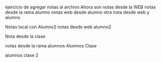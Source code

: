 ejercicio de agregar notas al archivo
Ahora son notas desde la WEB
notas desde la rama alumno
notas web desde alumno
otra nota desde web y alumno

Notas local con Alumno2 
notas desde web alumno2

Nota desde la clase

notas desde la rama alumnos
Alumnos Clase


alumnos clase 2

